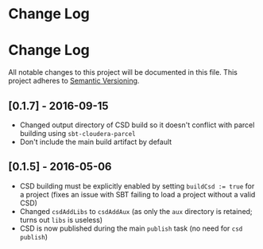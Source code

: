 # Change Log

# Change Log
All notable changes to this project will be documented in this file.
This project adheres to [Semantic Versioning](http://semver.org/).

## [0.1.7] - 2016-09-15
* Changed output directory of CSD build so it doesn't conflict with parcel building using `sbt-cloudera-parcel`
* Don't include the main build artifact by default

## [0.1.5] - 2016-05-06
* CSD building must be explicitly enabled by setting `buildCsd := true` for a project
  (fixes an issue with SBT failing to load a project without a valid CSD)
* Changed `csdAddLibs` to `csdAddAux` (as only the `aux` directory is retained; turns out `libs` is useless)
* CSD is now published during the main `publish` task (no need for `csd publish`)
